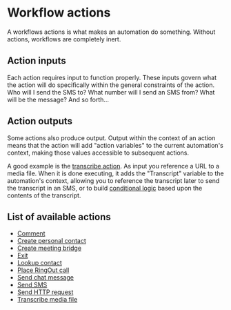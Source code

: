 # Workflow actions

A workflows actions is what makes an automation do something. Without actions, workflows are completely inert. 

## Action inputs

Each action requires input to function properly. These inputs govern what the action will do specifically within the general constraints of the action. Who will I send the SMS to? What number will I send an SMS from? What will be the message? And so forth...

## Action outputs

Some actions also produce output. Output within the context of an action means that the action will add "action variables" to the current automation's context, making those values accessible to subsequent actions. 

A good example is the [transcribe action](transcribe.md). As input you reference a URL to a media file. When it is done executing, it adds the "Transcript" variable to the automation's context, allowing you to reference the transcript later to send the transcript in an SMS, or to build [conditional logic](../conditionals.md) based upon the contents of the transcript. 

## List of available actions

* [Comment](comment.md)
* [Create personal contact](create-contact.md)
* [Create meeting bridge](create-meeting.md)
* [Exit](exit.md)
* [Lookup contact](lookup-contact.md)
* [Place RingOut call](ringout.md)
* [Send chat message](send-chat-message.md)
* [Send SMS](send-sms.md)
* [Send HTTP request](http-request.md)
* [Transcribe media file](transcribe.md)
